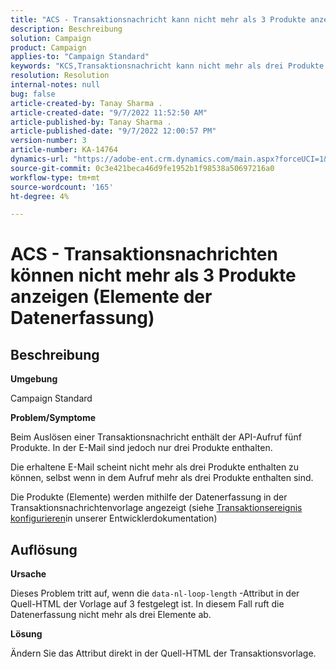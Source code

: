 ```yaml
---
title: "ACS - Transaktionsnachricht kann nicht mehr als 3 Produkte anzeigen (Elemente der Datenerfassung)"
description: Beschreibung
solution: Campaign
product: Campaign
applies-to: "Campaign Standard"
keywords: "KCS,Transaktionsnachricht kann nicht mehr als drei Produkte anzeigen (Elemente der Datenerfassung)"
resolution: Resolution
internal-notes: null
bug: false
article-created-by: Tanay Sharma .
article-created-date: "9/7/2022 11:52:50 AM"
article-published-by: Tanay Sharma .
article-published-date: "9/7/2022 12:00:57 PM"
version-number: 3
article-number: KA-14764
dynamics-url: "https://adobe-ent.crm.dynamics.com/main.aspx?forceUCI=1&pagetype=entityrecord&etn=knowledgearticle&id=4e678f96-a32e-ed11-9db1-002248086735"
source-git-commit: 0c3e421beca46d9fe1952b1f98538a50697216a0
workflow-type: tm+mt
source-wordcount: '165'
ht-degree: 4%

---
```


# ACS - Transaktionsnachrichten können nicht mehr als 3 Produkte anzeigen (Elemente der Datenerfassung)

## Beschreibung


<b>Umgebung</b>

Campaign Standard



<b>Problem/Symptome</b>

Beim Auslösen einer Transaktionsnachricht enthält der API-Aufruf fünf Produkte. In der E-Mail sind jedoch nur drei Produkte enthalten.

Die erhaltene E-Mail scheint nicht mehr als drei Produkte enthalten zu können, selbst wenn in dem Aufruf mehr als drei Produkte enthalten sind.

Die Produkte (Elemente) werden mithilfe der Datenerfassung in der Transaktionsnachrichtenvorlage angezeigt (siehe [Transaktionsereignis konfigurieren](https://experienceleague.adobe.com/docs/campaign-standard/using/communication-channels/transactional-messaging/event-configuration/configuring-transactional-event.html?lang=en)in unserer Entwicklerdokumentation)


## Auflösung


<b>Ursache</b>

Dieses Problem tritt auf, wenn die `data-nl-loop-length` -Attribut in der Quell-HTML der Vorlage auf 3 festgelegt ist. In diesem Fall ruft die Datenerfassung nicht mehr als drei Elemente ab.



<b>Lösung</b>

Ändern Sie das Attribut direkt in der Quell-HTML der Transaktionsvorlage.


